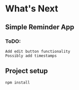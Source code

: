 # What's Next

## Simple Reminder App

### ToDO:
```
Add edit button functionality 
Possibly add timestamps
```

## Project setup
```
npm install
```

